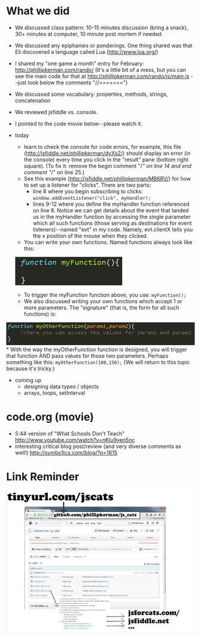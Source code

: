 What we did
=======
* We discussed class pattern: 10-15 minutes discussion (bring a snack), 30+ minutes at computer, 10 minute post mortem if needed.
* We discussed any epiphanies or ponderings.  One thing shared was that Eli discovered a language called Lua (http://www.lua.org/)
* I shared my "one game a month" entry for February: http://phillipkerman.com/rando/  (It's a little bit of a mess, but you can see the main code for that at http://phillipkerman.com/rando/js/main.js  --just look below the comments "//=======")
* We discussed some vocabulary: properties, methods, strings, concatenation
* We reviewed jsfiddle vs. console.
* I pointed to the code movie below--please watch it.
* today
	* learn to check the console for code errors, for example, this file (http://jsfiddle.net/phillipkerman/dyXs2/)  should display an error (in the console) every time you click in the "result" pane (bottom right square).  (To fix it: remove the begin comment "/*" on line 14 and end comment "*/" on line 25.)  
	* See this example (http://jsfiddle.net/phillipkerman/MB6RV/) for how to set up a listener for "clicks".  There are two parts: 
		* line 8 where you begin subscribing to clicks:
	`window.addEventListener("click", myHandler);`
		* lines 9-12 where you define the myHandler function referenced on line 8. Notice we can get details about the event that landed us in the myHandler function by accessing the single parameter which all such functions (those serving as destinations for event listeners)--named "evt" in my code.  Namely, evt.clientX tells you the x position of the mouse when they clicked.
	* You can write your own functions.  Named functions always look like this:

	![](img/basic_function.png)

	* To trigger the myFunction function above, you use: 
`myFunction();
`
	* We also discussed writing your own functions which accept 1 or more parameters.  The "signature" (that is, the form for all such functions) is:

![](img/function_with_param.png)
	* With the way the myOtherFunction function is designed, you will trigger that function AND pass values for those two parameters.  Perhaps something like this: `myOtherFunction(100,150);`  (We will return to this topic because it's tricky.) 
* coming up
	* designing data types / objects
	* arrays, loops, setInterval

code.org (movie)
=======
* 5:44 version of "What Schools Don't Teach"  http://www.youtube.com/watch?v=nKIu9yen5nc
* interesting critical blog post/review (and very diverse comments as well!) http://symbo1ics.com/blog/?p=1615


Link Reminder
======
![](link_picture.png)
